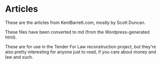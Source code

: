 # Articles
These are the articles from KentBarrett.com, mostly by Scott Duncan.

These files have been converted to md (from the Wordpress-generated html).

These are for use in the Tender For Law reconstruction project, but they're also pretty interesting for anyone just to read, if you care about money and law and such.
